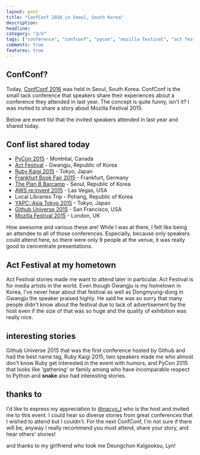```yaml
---
layout: post
title: "ConfConf 2016 in Seoul, South Korea"
description:
headline:
category: "소식"
tags: ["conference", "confconf", "pycon", "mozilla festival", "act festival", "ruby kaigi", "frankfurt book fair", "the plan b barcamp", "AWS re:invent", "local libraries trip", "yapc asia tokyo", "github universe"]
comments: true
features: true
---
```


## ConfConf?

Today, [ConfConf 2016](http://confconf.github.io) was held in Seoul, South Korea. ConfConf is the small tack conference that speakers share their experiences about a conference they attended in last year. The concept is quite funny, isn't it? I was invited to share a story about Mozilla Festival 2015. 

Below are event list that the invited speakers attended in last year and shared today.

## Conf list shared today

* [PyCon 2015](https://us.pycon.org/2015/) - Montréal, Canada
* [Act Festival](http://actcenter.kr/) - Gwangju, Republic of Korea
* [Ruby Kaigi 2015](http://rubykaigi.org/2015) - Tokyo, Japan
* [Frankfurt Book Fair 2015](http://www.buchmesse.de/en/fbf/) - Frankfurt, Germany
* [The Plan B Barcamp](http://thechange.kr/wp/archives/710) - Seoul, Republic of Korea
* [AWS re:invent 2015](https://reinvent.awsevents.com/) - Las Vegas, USA
* Local Libraries Trip - Pohang, Republic of Korea
* [YAPC::Asia Tokyo 2015](http://yapcasia.org/2015/) - Tokyo, Japan
* [Github Universe 2015](http://githubuniverse.com/) - San Francisco, USA
* [Mozilla Festival 2015](https://2015.mozillafestival.org/) - London, UK

 
How awesome and various these are! While I was at there, I felt like being an attendee to all of those conferences. Especially, because only speakers could attend here, so there were only 9 people at the venue, it was really good to cencentrate presentations.


## Act Festival at my hometown

Act Festival stories made me want to attend later in particular. Act Festival is for media artists in the world. Even though Gwangju is my hometown in Korea, I've never hear about that festival as well as Dongmyung-dong in Gwangju the speaker praised highly. He said he was so sorry that many people didn't know about the festival due to lack of advertisement by the host even if the size of that was so huge and the quality of exhibition was really nice.

## interesting stories

Github Universe 2015 that was the first conference hosted by Github and had the best name tag, Ruby Kaigi 2015, two speakers made me who almost don't know Ruby get interested in the event with humors, and PyCon 2015 that looks like 'gathering' or family among who have incomparable respect to Python and **snake** also had interesting stories.

## thanks to

I'd like to express my appreciation to [@nacyo_t](http://twitter.com/nacyo_t) who is the host and invited me to this event. I could hear so diverse stories from great conferences that I wished to attend but I couldn't. For the next ConfConf, I'm not sure if there will be, anyway I really recommend you must attend, share your story, and hear others' stories!

and thanks to my girlfriend who took me Deungchon Kalgooksu, Lyn!
